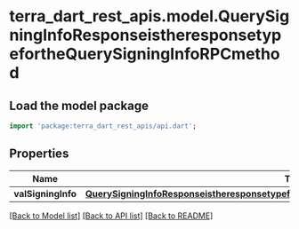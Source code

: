 # terra_dart_rest_apis.model.QuerySigningInfoResponseistheresponsetypefortheQuerySigningInfoRPCmethod

## Load the model package
```dart
import 'package:terra_dart_rest_apis/api.dart';
```

## Properties
Name | Type | Description | Notes
------------ | ------------- | ------------- | -------------
**valSigningInfo** | [**QuerySigningInfoResponseistheresponsetypefortheQuerySigningInfoRPCmethodValSigningInfo**](QuerySigningInfoResponseistheresponsetypefortheQuerySigningInfoRPCmethodValSigningInfo.md) |  | [optional] 

[[Back to Model list]](../README.md#documentation-for-models) [[Back to API list]](../README.md#documentation-for-api-endpoints) [[Back to README]](../README.md)



